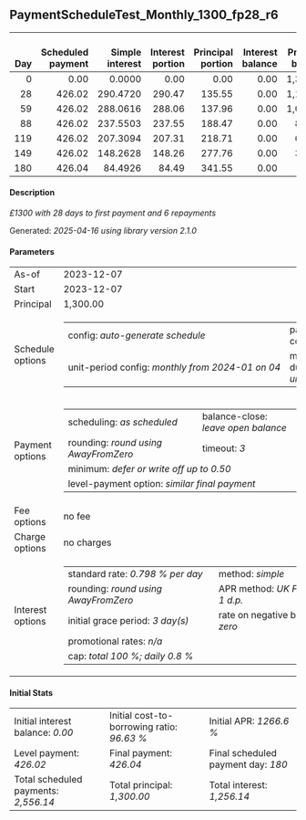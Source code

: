 <h2>PaymentScheduleTest_Monthly_1300_fp28_r6</h2>
<table>
    <thead style="vertical-align: bottom;">
        <th style="text-align: right;">Day</th>
        <th style="text-align: right;">Scheduled payment</th>
        <th style="text-align: right;">Simple interest</th>
        <th style="text-align: right;">Interest portion</th>
        <th style="text-align: right;">Principal portion</th>
        <th style="text-align: right;">Interest balance</th>
        <th style="text-align: right;">Principal balance</th>
        <th style="text-align: right;">Total simple interest</th>
        <th style="text-align: right;">Total interest</th>
        <th style="text-align: right;">Total principal</th>
    </thead>
    <tr style="text-align: right;">
        <td class="ci00">0</td>
        <td class="ci01" style="white-space: nowrap;">0.00</td>
        <td class="ci02">0.0000</td>
        <td class="ci03">0.00</td>
        <td class="ci04">0.00</td>
        <td class="ci05">0.00</td>
        <td class="ci06">1,300.00</td>
        <td class="ci07">0.0000</td>
        <td class="ci08">0.00</td>
        <td class="ci09">0.00</td>
    </tr>
    <tr style="text-align: right;">
        <td class="ci00">28</td>
        <td class="ci01" style="white-space: nowrap;">426.02</td>
        <td class="ci02">290.4720</td>
        <td class="ci03">290.47</td>
        <td class="ci04">135.55</td>
        <td class="ci05">0.00</td>
        <td class="ci06">1,164.45</td>
        <td class="ci07">290.4720</td>
        <td class="ci08">290.47</td>
        <td class="ci09">135.55</td>
    </tr>
    <tr style="text-align: right;">
        <td class="ci00">59</td>
        <td class="ci01" style="white-space: nowrap;">426.02</td>
        <td class="ci02">288.0616</td>
        <td class="ci03">288.06</td>
        <td class="ci04">137.96</td>
        <td class="ci05">0.00</td>
        <td class="ci06">1,026.49</td>
        <td class="ci07">578.5336</td>
        <td class="ci08">578.53</td>
        <td class="ci09">273.51</td>
    </tr>
    <tr style="text-align: right;">
        <td class="ci00">88</td>
        <td class="ci01" style="white-space: nowrap;">426.02</td>
        <td class="ci02">237.5503</td>
        <td class="ci03">237.55</td>
        <td class="ci04">188.47</td>
        <td class="ci05">0.00</td>
        <td class="ci06">838.02</td>
        <td class="ci07">816.0840</td>
        <td class="ci08">816.08</td>
        <td class="ci09">461.98</td>
    </tr>
    <tr style="text-align: right;">
        <td class="ci00">119</td>
        <td class="ci01" style="white-space: nowrap;">426.02</td>
        <td class="ci02">207.3094</td>
        <td class="ci03">207.31</td>
        <td class="ci04">218.71</td>
        <td class="ci05">0.00</td>
        <td class="ci06">619.31</td>
        <td class="ci07">1,023.3933</td>
        <td class="ci08">1,023.39</td>
        <td class="ci09">680.69</td>
    </tr>
    <tr style="text-align: right;">
        <td class="ci00">149</td>
        <td class="ci01" style="white-space: nowrap;">426.02</td>
        <td class="ci02">148.2628</td>
        <td class="ci03">148.26</td>
        <td class="ci04">277.76</td>
        <td class="ci05">0.00</td>
        <td class="ci06">341.55</td>
        <td class="ci07">1,171.6562</td>
        <td class="ci08">1,171.65</td>
        <td class="ci09">958.45</td>
    </tr>
    <tr style="text-align: right;">
        <td class="ci00">180</td>
        <td class="ci01" style="white-space: nowrap;">426.04</td>
        <td class="ci02">84.4926</td>
        <td class="ci03">84.49</td>
        <td class="ci04">341.55</td>
        <td class="ci05">0.00</td>
        <td class="ci06">0.00</td>
        <td class="ci07">1,256.1488</td>
        <td class="ci08">1,256.14</td>
        <td class="ci09">1,300.00</td>
    </tr>
</table>
<h4>Description</h4>
<p><i>£1300 with 28 days to first payment and 6 repayments</i></p>
<p>Generated: <i>2025-04-16 using library version 2.1.0</i></p>
<h4>Parameters</h4>
<table>
    <tr>
        <td>As-of</td>
        <td>2023-12-07</td>
    </tr>
    <tr>
        <td>Start</td>
        <td>2023-12-07</td>
    </tr>
    <tr>
        <td>Principal</td>
        <td>1,300.00</td>
    </tr>
    <tr>
        <td>Schedule options</td>
        <td>
            <table>
                <tr>
                    <td>config: <i>auto-generate schedule</i></td>
                    <td>payment count: <i>6</i></td>
                </tr>
                <tr>
                    <td style="white-space: nowrap;">unit-period config: <i>monthly from 2024-01 on 04</i></td>
                    <td>max duration: <i>unlimited</i></td>
                </tr>
            </table>
        </td>
    </tr>
    <tr>
        <td>Payment options</td>
        <td>
            <table>
                <tr>
                    <td>scheduling: <i>as scheduled</i></td>
                    <td>balance-close: <i>leave&nbsp;open&nbsp;balance</i></td>
                </tr>
                <tr>
                    <td>rounding: <i>round using AwayFromZero</i></td>
                    <td>timeout: <i>3</i></td>
                </tr>
                <tr>
                    <td colspan='2'>minimum: <i>defer&nbsp;or&nbsp;write&nbsp;off&nbsp;up&nbsp;to&nbsp;0.50</i></td>
                </tr>
                <tr>
                    <td colspan='2'>level-payment option: <i>similar&nbsp;final&nbsp;payment</i></td>
                </tr>
            </table>
        </td>
    </tr>
    <tr>
        <td>Fee options</td>
        <td>no fee
        </td>
    </tr>
    <tr>
        <td>Charge options</td>
        <td>no charges
        </td>
    </tr>
    <tr>
        <td>Interest options</td>
        <td>
            <table>
                <tr>
                    <td>standard rate: <i>0.798 % per day</i></td>
                    <td>method: <i>simple</i></td>
                </tr>
                <tr>
                    <td>rounding: <i>round using AwayFromZero</i></td>
                    <td>APR method: <i>UK FCA to 1 d.p.</i></td>
                </tr>
                <tr>
                    <td>initial grace period: <i>3 day(s)</i></td>
                    <td>rate on negative balance: <i>zero</i></td>
                </tr>
                <tr>
                    <td colspan="2">promotional rates: <i><i>n/a</i></i></td>
                </tr>
                <tr>
                    <td colspan="2">cap: <i>total 100 %; daily 0.8 %</td>
                </tr>
            </table>
        </td>
    </tr>
</table>
<h4>Initial Stats</h4>
<table>
    <tr>
        <td>Initial interest balance: <i>0.00</i></td>
        <td>Initial cost-to-borrowing ratio: <i>96.63 %</i></td>
        <td>Initial APR: <i>1266.6 %</i></td>
    </tr>
    <tr>
        <td>Level payment: <i>426.02</i></td>
        <td>Final payment: <i>426.04</i></td>
        <td>Final scheduled payment day: <i>180</i></td>
    </tr>
    <tr>
        <td>Total scheduled payments: <i>2,556.14</i></td>
        <td>Total principal: <i>1,300.00</i></td>
        <td>Total interest: <i>1,256.14</i></td>
    </tr>
</table>
